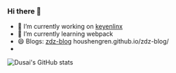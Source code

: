 ### Hi there 👋

<!--
**HOUSHENGREN/HOUSHENGREN** is a ✨ _special_ ✨ repository because its `README.md` (this file) appears on your GitHub profile.

Here are some ideas to get you started:

- 🔭 I’m currently working on ...
- 🌱 I’m currently learning ...
- 👯 I’m looking to collaborate on ...
- 🤔 I’m looking for help with ...
- 💬 Ask me about ...
- 📫 How to reach me: ...
- 😄 Pronouns: ...
- ⚡ Fun fact: ...

skill: https://zhuanlan.zhihu.com/p/426231957

-->

- 🔭 I’m currently working on [keyenlinx](https://www.keyenlinx.com/)
- 🌱 I’m currently learning webpack
- 😄 Blogs: [zdz-blog](houshengren.github.io/zdz-blog/) houshengren.github.io/zdz-blog/
- 
![Dusai's GitHub stats](https://github-readme-stats.vercel.app/api?username=HOUSHENGREN)
